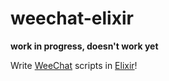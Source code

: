 # weechat-elixir

**work in progress, doesn't work yet**

Write [WeeChat](https://weechat.org/) scripts in [Elixir](https://elixir-lang.org/)!
